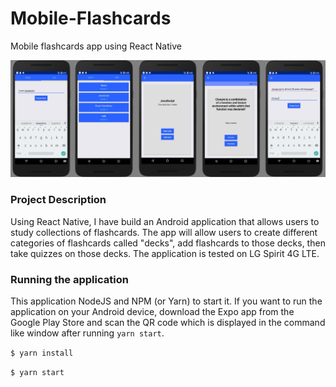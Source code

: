 # Mobile-Flashcards
Mobile flashcards app using React Native

![app image](./doc/appdemo.jpg)

### Project Description

Using React Native, I have build an Android application that allows users to study collections of flashcards. The app will allow users to create different categories of flashcards called "decks", add flashcards to those decks, then take quizzes on those decks. The application is tested on LG Spirit 4G LTE.  

### Running the application

This application NodeJS and NPM (or Yarn) to start it. If you want to run the application on your Android device, download the Expo app from the Google Play Store and scan the QR code which is displayed in the command like window after running `yarn start`.

`$ yarn install`

`$ yarn start`
